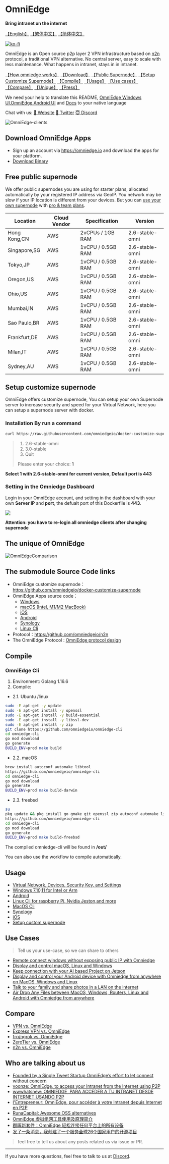 # OmniEdge 

**Bring intranet on the internet**

[【English】](README.md) [【繁体中文】](README/README-zh-Hant.md) [【简体中文】](README/README-zh-Hans.md) 

[![ko-fi](https://ko-fi.com/img/githubbutton_sm.svg)](https://ko-fi.com/I2I6DUGQY)

OmniEdge is an Open source p2p layer 2 VPN infrastructure based on [n2n](https://github.com/ntop/n2n) protocol, a traditional VPN alternative. No central server, easy to scale with less maintenance. What happens in intranet, stays in in intranet.

[【How omniedge works】](https://omniedge.iohttps://omniedge.io/docs/article/architecture) [【Download】](#download-omniedge-apps) [【Public Supernode】](#free-public-supernode) [【Setup Customize Supernode】](#setup-customize-supernode) [【Compile】](#compile) [【Usage】](#usage) [【Use cases】](#use-cases) [【Compare】](#compare) [【Unique】](#the-unique-of-omniedge) [【Press】](#who-are-talking-about-us)

We need your help to translate this README, [OmniEdge Windows UI](https://github.com/omniedgeio/omniedge-windows/tree/dev/languages),[OmniEdge Android UI](https://github.com/omniedgeio/omniedge-android/tree/main/app/src/main/res/values) and [Docs](https://github.com/omniedgeio/docs) to your native language

Chat with us: [🤝 Website](https://omniedge.io) [💬 Twitter](https://twitter.com/omniedgeio) [😇 Discord](https://discord.gg/d4faRPYj)

![OmniEdge-clients](OmniEdge-clients.png)

## Download OmniEdge Apps

- Sign up an account via https://omniedge.io and download the apps for your platform. 
- [Download Binary](https://github.com/omniedgeio/omniedge/releases)


## Free public supernode

We offer public supernodes you are using for starter plans, allocated automatically by your registered IP address via GeoIP. You network may be slow if your IP location is different from your devices. But you can [use your own supernode](https://omniedge.iohttps://omniedge.io/docs/article/install/customize-supernode) with [pro & team plans](https://omniedge.io/pricing). 

|Location|Cloud Vendor|Specification|Version|
|--|--|--|--|
|Hong Kong,CN|AWS| 2vCPUs / 1GB RAM|2.6-stable-omni|
|Singapore,SG|AWS|1vCPU / 0.5GB RAM|2.6-stable-omni|
|Tokyo,JP|AWS|1vCPU / 0.5GB RAM|2.6-stable-omni|
|Oregon,US|AWS|1vCPU / 0.5GB RAM|2.6-stable-omni|
|Ohio,US|AWS|1vCPU / 0.5GB RAM|2.6-stable-omni|
|Mumbai,IN|AWS|1vCPU / 0.5GB RAM|2.6-stable-omni|
|Sao Paulo,BR|AWS|1vCPU / 0.5GB RAM|2.6-stable-omni|
|Frankfurt,DE|AWS|1vCPU / 0.5GB RAM|2.6-stable-omni|
|Milan,IT|AWS|1vCPU / 0.5GB RAM|2.6-stable-omni|
|Sydney,AU|AWS|1vCPU / 0.5GB RAM|2.6-stable-omni|

## Setup customize supernode 

OmniEdge offers customize supernode, You can setup your own Supernode server to increase security and speed for your Virtual Network, here you can setup a supernode server with docker.

### Installation By run a command 

```bash
curl https://raw.githubusercontent.com/omniedgeio/docker-customize-supernode/main/install.sh | bash
```


>1) 2.6-stable-omni
>2) 3.0-stable
>3) Quit
>
>Please enter your choice: **1**

**Select 1 with 2.6-stable-omni for current version, Default port is 443**

### Setting in the Omniedge Dashboard

Login in your OmniEdge account, and setting in the dashboard with your own **Server IP** and **port**, the defualt port of this Dockerfile is **443**.

![](Customizesupernode.png)

**Attention: you have to re-login all omniedge clients after changing supernode**

## The unique of OmniEdge

![OmniEdgeComparison](OmniEdgeComparison.gif)

## The submodule Source Code links

- OmniEdge customize supernode：https://github.com/omniedgeio/docker-customize-supernode
- OmniEdge Apps source code：
    - [Windows](https://github.com/omniedgeio/omniedge-windows) 
    - [macOS (Intel, M1/M2 MacBook)](https://github.com/omniedgeio/omniedge-macOS)
    - [iOS](https://github.com/omniedgeio/omniedge-iOS) 
    - [Android ](https://github.com/omniedgeio/omniedge-android)
    - [Synology](https://github.com/omniedgeio/omniedge-synology)  
    - [Linux Cli](https://github.com/omniedgeio/omniedge-cli)
- Protocol：https://github.com/omniedgeio/n2n
- The OmniEdge Protocol : [OmniEdge protocol design](/omniedge-protocol/README.md)

## Compile

### OmniEdge Cli

1. Environment: Golang 1.16.6
2. Compile: 

- 2.1. Ubuntu /linux

```bash
sudo -E apt-get -y update
sudo -E apt-get install -y openssl
sudo -E apt-get install -y build-essential
sudo -E apt-get install -y libssl-dev
sudo -E apt-get install -y zip
git clone https://github.com/omniedgeio/omniedge-cli
cd omniedge-cli
go mod download
go generate
BUILD_ENV=prod make build
```

- 2.2. macOS

```bash
brew install autoconf automake libtool
https://github.com/omniedgeio/omniedge-cli
cd omniedge-cli
go mod download
go generate
BUILD_ENV=prod make build-darwin
```

- 2.3. freebsd

```bash
su
pkg update && pkg install go gmake git openssl zip autoconf automake libtool
https://github.com/omniedgeio/omniedge-cli
cd omniedge-cli
go mod download
go generate
BUILD_ENV=prod make build-freebsd
```

The compiled omniedge-cli will be found in **/out/**

You can also use the workflow to compile automatically. 

## Usage

- [Virtual Network, Devices, Security Key, and Settings](https://omniedge.io/docs/article/admin)
- [Windows 7,10,11 for Intel or Arm](https://omniedge.io/docs/article/Install/windows)
- [Android](https://omniedge.io/docs/article/Install/android)
- [Linux Cli for raspberry Pi, Nvidia Jeston,and more](https://omniedge.io/docs/article/Install/cli)
- [MacOS Cli](https://omniedge.io/docs/article/Install/macoscli)
- [Synology](https://omniedge.io/docs/article/Install/synology)
- [iOS](https://omniedge.io/docs/article/Install/ios)
- [Setup custom supernode](https://omniedge.io/docs/article/Install/customize-supernode)

## Use Cases

> Tell us your use-case, so we can share to others

- [Remote connect windows without exposing public IP with Omniedge](https://omniedge.io/docs/article/Cases/RDP)
- [Display and control macOS, Linux and Windows ](https://omniedge.io/docs/article/Cases/VNC)
- [Keep connection with your AI based Project on Jetson](https://omniedge.io/docs/article/Cases/jetson)
- [Display and control your Android device with Omniedge from anywhere on MacOS, Windows and Linux](https://omniedge.io/docs/article/Cases/android-remote)
- [Talk to your family and share photos in a LAN on the internet](https://omniedge.io/docs/article/Cases/lan-messenger)
- [Air Drop Any Files between MacOS, Windows, Routers, Linux and Android with Omniedge from anywhere](https://omniedge.io/docs/article/Cases/landrop)

## Compare

- [VPN vs. OmniEdge](https://omniedge.io/docs/article/compare/vpn-vs-omniedge)
- [Express VPN vs. OmniEdge](https://omniedge.io/docs/article/compare/expressvpn-vs-omniedge)
- [frp/ngrok vs. OmniEdge](https://omniedge.io/docs/article/compare/frp-ngrok-vs-omniedge)
- [ZeroTier vs. OmniEdge](https://omniedge.io/docs/article/compare/zerotier-vs-omniedge)
- [n2n vs. OmniEdge](https://omniedge.io/docs/article/compare/n2n-vs-omniedge)

## Who are talking about us

- [Founded by a Single Tweet Startup OmniEdge’s effort to let connect without concern](https://threat.technology/founded-by-a-single-tweet-startup-omniedges-effort-to-let-connect-without-concern/)
- [voonze: OmniEdge, to access your Intranet from the Internet using P2P](https://voonze.com/omniedge-to-access-your-intranet-from-the-internet-using-p2p/)
- [wwwhatsnew: OMNIEDGE, PARA ACCEDER A TU INTRANET DESDE INTERNET USANDO P2P](https://wwwhatsnew.com/2022/03/03/omniedge-para-acceder-a-tu-intranet-desde-internet-usando-p2p/)
- [l'Entrepreneur: OmniEdge, pour accéder à votre Intranet depuis Internet en P2P](https://lentrepreneur.co/style/technologie/omniedge-pour-acceder-a-votre-intranet-depuis-internet-en-p2p-04032022)
- [RunaCapital: Awesome OSS alternatives](https://github.com/RunaCapital/awesome-oss-alternatives)
- [OmniEdge 虚拟组网工具使用及原理简介](https://einverne.github.io/post/2021/11/omniedge-usage.html)
- [群晖新套件：OmniEdge 轻松连接任何平台上的所有设备](https://imnks.com/5768.html)
- [发了一条消息，我创建了一个服务全球26个国家用户的开源项目](https://zhuanlan.zhihu.com/p/535614999)

>feel free to tell us about any posts related us via issue or PR. 

----

If you have more questions, feel free to talk to us at [Discord](https://discord.gg/d4faRPYj).
